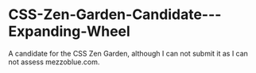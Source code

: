 # CSS-Zen-Garden-Candidate---Expanding-Wheel
A candidate for the CSS Zen Garden, although I can not submit it as I can not assess mezzoblue.com.
